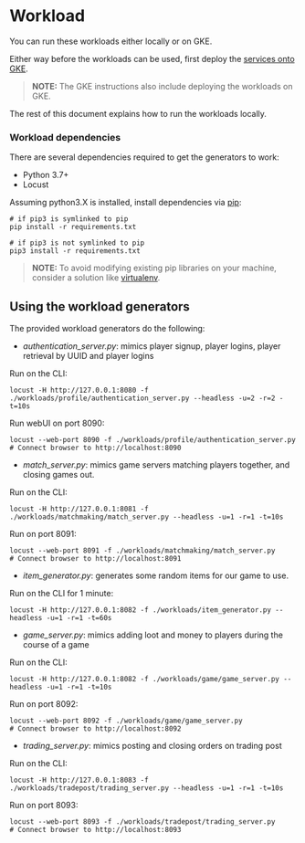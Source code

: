 # Workload

You can run these workloads either locally or on GKE.

Either way before the workloads can be used, first deploy the [services onto GKE](../docs/GKE.md).

> **NOTE:** The GKE instructions also include deploying the workloads on GKE.

The rest of this document explains how to run the workloads locally.

### Workload dependencies

There are several dependencies required to get the generators to work:

- Python 3.7+
- Locust

Assuming python3.X is installed, install dependencies via [pip](https://pypi.org/project/pip/):

```
# if pip3 is symlinked to pip
pip install -r requirements.txt

# if pip3 is not symlinked to pip
pip3 install -r requirements.txt
```

> **NOTE:** To avoid modifying existing pip libraries on your machine, consider a solution like [virtualenv](https://pypi.org/project/virtualenv/).


## Using the workload generators
The provided workload generators do the following:

- _authentication\_server.py_: mimics player signup, player logins, player retrieval by UUID and player logins

Run on the CLI:
```
locust -H http://127.0.0.1:8080 -f ./workloads/profile/authentication_server.py --headless -u=2 -r=2 -t=10s
```

Run webUI on port 8090:
```
locust --web-port 8090 -f ./workloads/profile/authentication_server.py
# Connect browser to http://localhost:8090
```

- _match\_server.py_: mimics game servers matching players together, and closing games out.

Run on the CLI:
```
locust -H http://127.0.0.1:8081 -f ./workloads/matchmaking/match_server.py --headless -u=1 -r=1 -t=10s
```

Run on port 8091:
```
locust --web-port 8091 -f ./workloads/matchmaking/match_server.py
# Connect browser to http://localhost:8091
```

- _item\_generator.py_: generates some random items for our game to use.

Run on the CLI for 1 minute:
```
locust -H http://127.0.0.1:8082 -f ./workloads/item_generator.py --headless -u=1 -r=1 -t=60s
```

- _game\_server.py_: mimics adding loot and money to players during the course of a game

Run on the CLI:
```
locust -H http://127.0.0.1:8082 -f ./workloads/game/game_server.py --headless -u=1 -r=1 -t=10s
```

Run on port 8092:
```
locust --web-port 8092 -f ./workloads/game/game_server.py
# Connect browser to http://localhost:8092
```

- _trading\_server.py_: mimics posting and closing orders on trading post

Run on the CLI:
```
locust -H http://127.0.0.1:8083 -f ./workloads/tradepost/trading_server.py --headless -u=1 -r=1 -t=10s
```

Run on port 8093:
```
locust --web-port 8093 -f ./workloads/tradepost/trading_server.py
# Connect browser to http://localhost:8093
```
